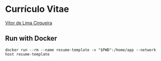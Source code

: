 # Currículo Vitae #
  [Vitor de Lima Cirqueira](https://vitorlc.github.io)


## Run with Docker
```
docker run --rm --name resume-template -v "$PWD":/home/app --network host resume-template
```